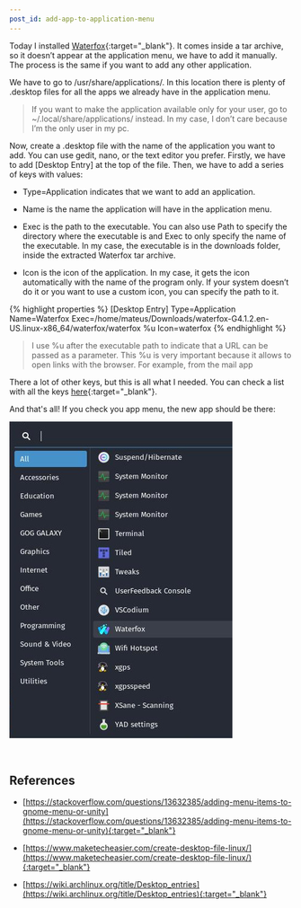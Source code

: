 ```yaml
---
post_id: add-app-to-application-menu
---
```


Today I installed [Waterfox](https://www.waterfox.net/){:target="_blank"}. It comes inside a tar archive, so it doesn’t appear at the application menu, we have to add it manually. The process is the same if you want to add any other application.

We have to go to /usr/share/applications/. In this location there is plenty of .desktop files for all the apps we already have in the application menu.

<!--more-->

> If you want to make the application available only for your user, go to ~/.local/share/applications/ instead. In my case, I don’t care because I’m the only user in my pc.

Now, create a .desktop file with the name of the application you want to add. You can use gedit, nano, or the text editor you prefer. Firstly, we have to add [Desktop Entry] at the top of the file. Then, we have to add a series of keys with values:

- Type=Application indicates that we want to add an application.

- Name is the name the application will have in the application menu.

- Exec is the path to the executable. You can also use Path to specify the directory where the executable is and Exec to only specify the name of the executable. In my case, the executable is in the downloads folder, inside the extracted Waterfox tar archive.

- Icon is the icon of the application. In my case, it gets the icon automatically with the name of the program only. If your system doesn’t do it or you want to use a custom icon, you can specify the path to it.

{% highlight properties %}
[Desktop Entry]
Type=Application
Name=Waterfox
Exec=/home/mateus/Downloads/waterfox-G4.1.2.en-US.linux-x86_64/waterfox/waterfox %u
Icon=waterfox
{% endhighlight %}

> I use %u after the executable path to indicate that a URL can be passed as a parameter. This %u is very important because it allows to open links with the browser. For example, from the mail app

There a lot of other keys, but this is all what I needed. You can check a list with all the keys [here](https://specifications.freedesktop.org/desktop-entry-spec/desktop-entry-spec-latest.html#recognized-keys){:target="_blank"}.

And that's all! If you check you app menu, the new app should be there:

![Waterfox in app menu](/assets/images/other/waterfox_in_app_menu.jpg)

<br>


## References

- [https://stackoverflow.com/questions/13632385/adding-menu-items-to-gnome-menu-or-unity](https://stackoverflow.com/questions/13632385/adding-menu-items-to-gnome-menu-or-unity){:target="_blank"}

- [https://www.maketecheasier.com/create-desktop-file-linux/](https://www.maketecheasier.com/create-desktop-file-linux/){:target="_blank"}

- [https://wiki.archlinux.org/title/Desktop_entries](https://wiki.archlinux.org/title/Desktop_entries){:target="_blank"}